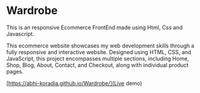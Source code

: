 # Wardrobe
This is an responsive Ecommerce FrontEnd made using Html, Css and Javascript.

This ecommerce website showcases my web development skills through a fully responsive and interactive website. Designed using HTML, CSS, and JavaScript, this project encompasses multiple sections, including Home, Shop, Blog, About, Contact, and Checkout, along with individual product pages.

[https://abhi-koradia.github.io/Wardrobe/](Live demo)
